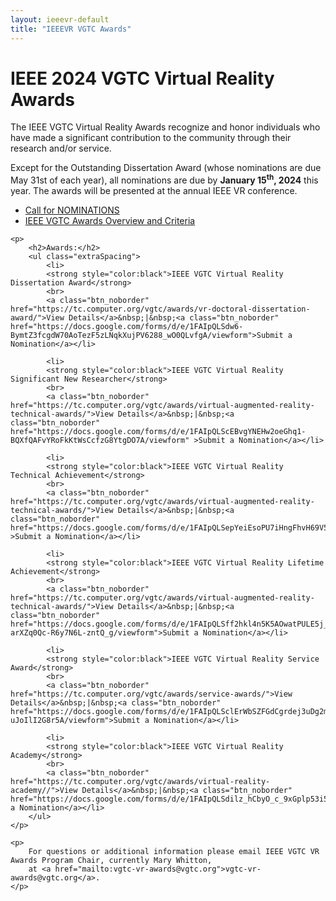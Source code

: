 ```yaml
---
layout: ieeevr-default
title: "IEEEVR VGTC Awards"
---
```


<div>
    <h1>IEEE 2024 VGTC Virtual Reality Awards</h1>
    <p>
        The IEEE VGTC Virtual Reality Awards recognize and honor individuals who have made a significant contribution 
        to the community through their research and/or service. 
    </p>
    <p>
        Except for the Outstanding Dissertation Award (whose nominations are due May 31st of each year), all nominations are due by <strong>January 15<sup>th</sup>, 2024</strong> this year. The awards will be presented at the annual IEEE VR conference.
    </p>
    <ul class="extraSpacing">
        <li>
            <a href="{{"/assets/award/IEEE_VGTC_VR_Awards_2024_Call_for_Nominations.pdf" | relative_url }}">Call for NOMINATIONS</a>
        </li>
        <li>
            <a href="https://tc.computer.org/vgtc/award-criteria/">IEEE VGTC Awards Overview and Criteria</a>
        </li>
    </ul>   
    
    <p>
        <h2>Awards:</h2>
        <ul class="extraSpacing">
            <li>
            <strong style="color:black">IEEE VGTC Virtual Reality Dissertation Award</strong>
            <br>
            <a class="btn_noborder" href="https://tc.computer.org/vgtc/awards/vr-doctoral-dissertation-award/">View Details</a>&nbsp;|&nbsp;<a class="btn_noborder" href="https://docs.google.com/forms/d/e/1FAIpQLSdw6-BymtZ3fcgdW70AoTezF5zLNqkXujPV6288_wO0QLvfgA/viewform">Submit a Nomination</a></li>

            <li>
            <strong style="color:black">IEEE VGTC Virtual Reality Significant New Researcher</strong>
            <br>
            <a class="btn_noborder" href="https://tc.computer.org/vgtc/awards/virtual-augmented-reality-technical-awards/">View Details</a>&nbsp;|&nbsp;<a class="btn_noborder" href="https://docs.google.com/forms/d/e/1FAIpQLScEBvgYNEHw2oeGhq1-BQXfQAFvYRoFkKtWsCcfzG8YtgDO7A/viewform" >Submit a Nomination</a></li>

            <li>
            <strong style="color:black">IEEE VGTC Virtual Reality Technical Achievement</strong>
            <br>
            <a class="btn_noborder" href="https://tc.computer.org/vgtc/awards/virtual-augmented-reality-technical-awards/">View Details</a>&nbsp;|&nbsp;<a class="btn_noborder" href="https://docs.google.com/forms/d/e/1FAIpQLSepYeiEsoPU7iHngFhvH69V5GqNX0nCvo9R0mhLDuVg8eaMYA/viewform" >Submit a Nomination</a></li>

            <li>
            <strong style="color:black">IEEE VGTC Virtual Reality Lifetime Achievement</strong>
            <br>
            <a class="btn_noborder" href="https://tc.computer.org/vgtc/awards/virtual-augmented-reality-technical-awards/">View Details</a>&nbsp;|&nbsp;<a class="btn_noborder" href="https://docs.google.com/forms/d/e/1FAIpQLSff2hkl4n5K5AOwatPULE5j_T-arXZq0Qc-R6y7N6L-zntQ_g/viewform">Submit a Nomination</a></li>

            <li>
            <strong style="color:black">IEEE VGTC Virtual Reality Service Award</strong>
            <br>
            <a class="btn_noborder" href="https://tc.computer.org/vgtc/awards/service-awards/">View Details</a>&nbsp;|&nbsp;<a class="btn_noborder" href="https://docs.google.com/forms/d/e/1FAIpQLSclErWbSZFGdCgrdej3uDg2mx2xr6YRkXI6u-uJoIlI2G8r5A/viewform">Submit a Nomination</a></li>

            <li>
            <strong style="color:black">IEEE VGTC Virtual Reality Academy</strong>
            <br>
            <a class="btn_noborder" href="https://tc.computer.org/vgtc/awards/virtual-reality-academy//">View Details</a>&nbsp;|&nbsp;<a class="btn_noborder" href="https://docs.google.com/forms/d/e/1FAIpQLSdilz_hCbyO_c_9xGplp53i5sxgxQuVrfxbZo2wMCnJZFKFKg/viewform">Submit a Nomination</a></li>            
        </ul>
    </p>

    <p>
        For questions or additional information please email IEEE VGTC VR Awards Program Chair, currently Mary Whitton, 
        at <a href="mailto:vgtc-vr-awards@vgtc.org">vgtc-vr-awards@vgtc.org</a>.
    </p>

</div>
